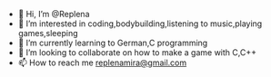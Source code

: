 - 👋 Hi, I’m @Replena
- 👀 I’m interested in coding,bodybuilding,listening to music,playing games,sleeping
- 🌱 I’m currently learning to German,C programming
- 💞️ I’m looking to collaborate on how to make a game with C,C++
- 📫 How to reach me replenamira@gmail.com

<!---
Replena/Replena is a ✨ special ✨ repository because its `README.md` (this file) appears on your GitHub profile.
You can click the Preview link to take a look at your changes.
--->
